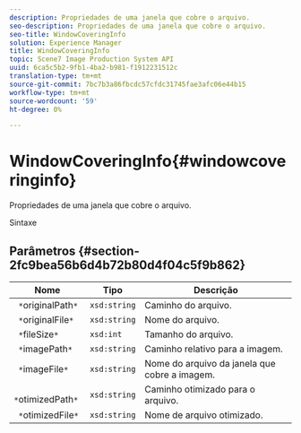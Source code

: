```yaml
---
description: Propriedades de uma janela que cobre o arquivo.
seo-description: Propriedades de uma janela que cobre o arquivo.
seo-title: WindowCoveringInfo
solution: Experience Manager
title: WindowCoveringInfo
topic: Scene7 Image Production System API
uuid: 6ca5c5b2-9fb1-4ba2-b981-f1912231512c
translation-type: tm+mt
source-git-commit: 7bc7b3a86fbcdc57cfdc31745fae3afc06e44b15
workflow-type: tm+mt
source-wordcount: '59'
ht-degree: 0%

---
```



# WindowCoveringInfo{#windowcoveringinfo}

Propriedades de uma janela que cobre o arquivo.

Sintaxe

## Parâmetros {#section-2fc9bea56b6d4b72b80d4f04c5f9b862}

| Nome | Tipo | Descrição |
|---|---|---|
| ` *`originalPath`*` | `xsd:string` | Caminho do arquivo. |
| ` *`originalFile`*` | `xsd:string` | Nome do arquivo. |
| ` *`fileSize`*` | `xsd:int` | Tamanho do arquivo. |
| ` *`imagePath`*` | `xsd:string` | Caminho relativo para a imagem. |
| ` *`imageFile`*` | `xsd:string` | Nome do arquivo da janela que cobre a imagem. |
| ` *`otimizedPath`*` | `xsd:string` | Caminho otimizado para o arquivo. |
| ` *`otimizedFile`*` | `xsd:string` | Nome de arquivo otimizado. |

